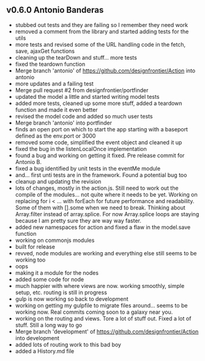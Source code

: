   ## v0.6.0 Antonio Banderas

  * stubbed out tests and they are failing so I remember they need work
  * removed a comment from the library and started adding tests for the utils
  * more tests and revised some of the URL handling code in the fetch, save, ajaxGet functions
  * cleaning up the tearDown and stuff... more tests
  * fixed the teardown function
  * Merge branch 'antonio' of https://github.com/designfrontier/Action into antonio
  * more updates and a failing test
  * Merge pull request #2 from designfrontier/portfinder
  * updated the model a little and started writing model tests
  * added more tests, cleaned up some more stuff, added a teardown function and made it even better
  * revised the model code and added so much user tests
  * Merge branch 'antonio' into portfinder
  * finds an open port on which to start the app starting with a baseport defined as the env.port or 3000
  * removed some code, simplified the event object and cleaned it up
  * fixed the bug in the listenLocalOnce implementation
  * found a bug and working on getting it fixed. Pre release commit for Antonio B.
  * fixed a bug identified by unit tests in the eventMe module
  * and... first unti tests are in the framework. Found a potential bug too
  * cleanup and updating the revision
  * lots of changes, mostly in the action.js. Still need to work out the compile of the modules... not quite where it needs to be yet. Working on replacing for i < ... with forEach for future performance and readability. Some of them with [].some when we need to break. Thinking about Array.filter instead of array.splice. For now Array.splice loops are staying because I am pretty sure they are way way faster.
  * added new namespaces for action and fixed a flaw in the model.save function
  * working on commonjs modules
  * built for release
  * revved, node modules are working and everything else still seems to be working too
  * oops
  * making it a module for the nodes
  * added some code for node
  * much happier with where views are now. working smoothly, simple setup, etc. routing is still in progress
  * gulp is now working so back to development
  * working on getting my gulpfile to migrate files around... seems to be working now. Real commits coming soon to a galaxy near you.
  * working on the routing and views. Tore a lot of stuff out. Fixed a lot of stuff. Still a long way to go
  * Merge branch 'development' of https://github.com/designfrontier/Action into development
  * added lots of routing work to this bad boy
  * added a History.md file
